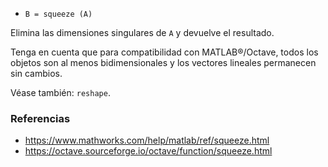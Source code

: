 * `B = squeeze (A)`

Elimina las dimensiones singulares de `A` y devuelve el resultado.

Tenga en cuenta que para compatibilidad con MATLAB&reg;/Octave, todos los objetos son al menos bidimensionales y los vectores lineales permanecen sin cambios.

Véase también: `reshape`.

### Referencias

* https://www.mathworks.com/help/matlab/ref/squeeze.html
* https://octave.sourceforge.io/octave/function/squeeze.html
